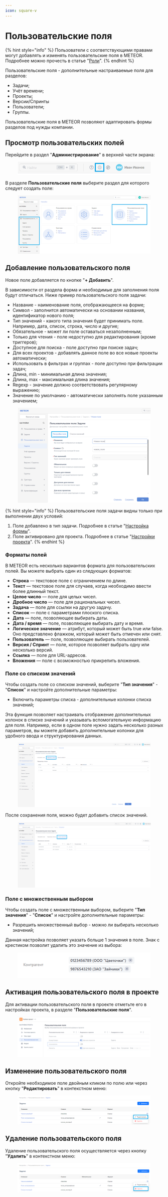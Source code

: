 ```yaml
---
icon: square-v
---
```


# Пользовательские поля

{% hint style="info" %}
Пользователи с соответствующими правами могут добавлять и изменять пользовательские поля в METEOR. Подробнее можно прочесть в статье "[Роли](polzovateli-zapolniteli-i-gruppy/roli-i-prava/roli.md)".
{% endhint %}

Пользовательские поля - дополнительные настраиваемые поля для разделов:

* Задачи;
* Учёт времени;
* Проекты;
* Версии/Спринты
* Пользователи;
* Группы.

Пользовательские поля в METEOR позволяют адаптировать формы разделов под нужды компании.

## Просмотр пользовательских полей

Перейдите в раздел "**Администрирование**" в верхней части экрана:

<figure><img src="../.gitbook/assets/image (979).png" alt=""><figcaption></figcaption></figure>

В разделе **Пользовательские поля** выберите раздел для которого следует создать поле:

<figure><img src="../.gitbook/assets/image (613).png" alt=""><figcaption></figcaption></figure>

## Добавление пользовательского поля

Новое поле добавляется по кнопке "**+ Добавить**".

В зависимости от раздела форма и необходимые для заполнения поля будут отличаться. Ниже пример пользовательского поля задачи:

* Название - наименование поля, отображающееся на форме;
* Символ - заполнится автоматически на основании названия, идентификатор нового поля;
* Тип значений - какого типа значения будет принимать поле. Например, дата, список, строка, число и другие;
* Обязательное - может ли поле оставаться незаполненным;
* Только для чтения - поле недоступно для редактирования (кроме триггеров);
* Доступное для поиска - поле доступно при поиске задач;
* Для всех проектов - добавлять данное поле во все новые проекты автоматически;
* Использовать в фильтрах и группах - поле доступно при фильтрации задач;
* Длина, min - минимальная длина значения;
* Длина, max - максимальная длина значения;
* Regexp - значение должно соответствовать регулярному выражению;
* Значение по умолчанию - автоматически заполнять поле указанным значением;

<figure><img src="../.gitbook/assets/image (191).png" alt=""><figcaption></figcaption></figure>

{% hint style="info" %}
Пользовательские поля задачи видны только при выполнении двух условий:

1. Поле добавлено в тип задачи. Подробнее в статье "[Настройка формы](zadachi/tipy-zadach.md#nastroika-formy)".
2. Поле активировано для проекта. Подробнее в статье "[Настройки проекта](../rukovodstvo-polzovatelya/proekty/nastroiki-proekta.md#polzovatelskie-polya)".
{% endhint %}

### Форматы полей

В METEOR есть несколько вариантов формата для пользовательских полей. Вы можете выбрать один из следующих форматов:

* **Строка** — текстовое поле с ограничением по длине.
* **Текст** — текстовое поле для случаев, когда необходимо ввести более длинный текст.
* **Целое число** — поле для целых чисел.
* **Дробное число** — поле для рациональных чисел.
* **Задача** — поле для ссылки на другую задачу.
* **Список** — поле с параметрами плоского списка.
* **Дата** — поле, позволяющее выбирать даты.
* **Дата / время** — поле, позволяющее выбирать дату и время.
* **Логическое значение** — атрибут, который может быть true или false. Оно представлено флажком, который может быть отмечен или снят.
* **Пользователь** — поле, позволяющее выбирать пользователей.
* **Версия / Спринт** — поле, которое позволяет выбрать одну или несколько версий.
* **Ссылка** — поле для URL-адресов.
* **Вложения** — поле с возможностью прикрепить вложения.

### Поле со списком значений

Чтобы создать поле со списком значений, выберите "**Тип значения**" - "**Список**" и настройте дополнительные параметры:

* Включить параметры списка - дополнительные колонки списка значений;

Эта функция позволяет настраивать отображение дополнительных колонок в списке значений и указывать вспомогательную информацию для поля. Например, если в одном поле нужно задать несколько разных параметров, вы можете добавить дополнительные колонки для удобного ввода и структурирования данных.&#x20;

<figure><img src="../.gitbook/assets/image (966).png" alt=""><figcaption></figcaption></figure>

После сохранения поля, можно будет добавить список значений.

<figure><img src="../.gitbook/assets/image (967).png" alt=""><figcaption></figcaption></figure>

### Поле с множественным выбором

Чтобы создать поле с множественным выбором, выберите "**Тип значения**" - "**Список**" и настройте дополнительные параметры:

* Разрешить множественный выбор - можно ли выбирать несколько значений;

Данная настройка позволяет указать больше 1 значения в поле. Знак с крестиком позволит удалить это значение из выбора:

<figure><img src="../.gitbook/assets/image (193).png" alt=""><figcaption></figcaption></figure>

## Активация пользовательского поля в проекте

Для активации пользовательского поля в проекте отметьте его в настройках проекта, в разделе "**Пользовательские поля**".

<figure><img src="../.gitbook/assets/image (943).png" alt=""><figcaption></figcaption></figure>

## Изменение пользовательского поля

Откройте необходимое поле двойным кликом по полю или через кнопку "**Редактировать**" в контекстном меню:

<figure><img src="../.gitbook/assets/image (623).png" alt=""><figcaption></figcaption></figure>

## Удаление пользовательского поля

Удаление пользовательского поля осуществляется через кнопку "**Удалить**" в контекстном меню:

<figure><img src="../.gitbook/assets/image (624).png" alt=""><figcaption></figcaption></figure>

